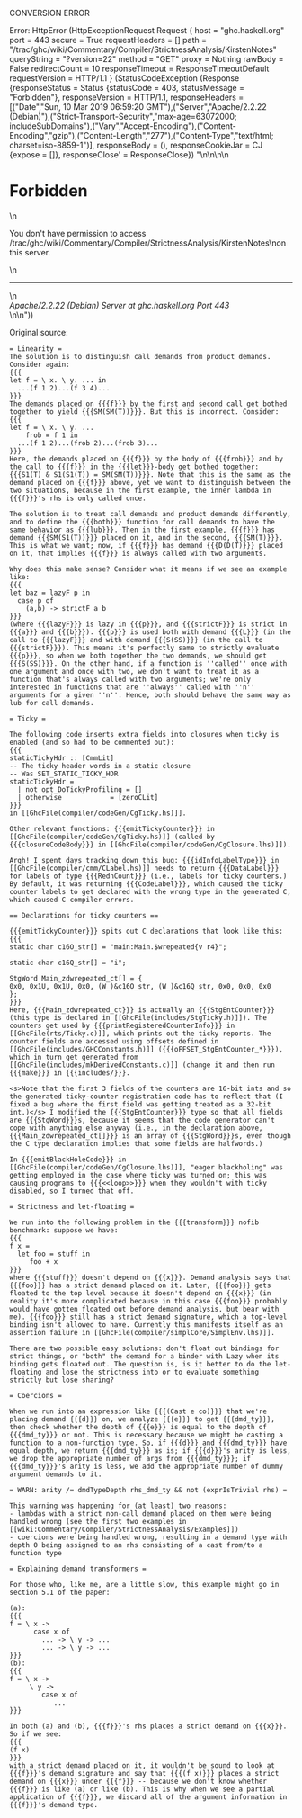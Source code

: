 CONVERSION ERROR

Error: HttpError (HttpExceptionRequest Request {
  host                 = "ghc.haskell.org"
  port                 = 443
  secure               = True
  requestHeaders       = []
  path                 = "/trac/ghc/wiki/Commentary/Compiler/StrictnessAnalysis/KirstenNotes"
  queryString          = "?version=22"
  method               = "GET"
  proxy                = Nothing
  rawBody              = False
  redirectCount        = 10
  responseTimeout      = ResponseTimeoutDefault
  requestVersion       = HTTP/1.1
}
 (StatusCodeException (Response {responseStatus = Status {statusCode = 403, statusMessage = "Forbidden"}, responseVersion = HTTP/1.1, responseHeaders = [("Date","Sun, 10 Mar 2019 06:59:20 GMT"),("Server","Apache/2.2.22 (Debian)"),("Strict-Transport-Security","max-age=63072000; includeSubDomains"),("Vary","Accept-Encoding"),("Content-Encoding","gzip"),("Content-Length","277"),("Content-Type","text/html; charset=iso-8859-1")], responseBody = (), responseCookieJar = CJ {expose = []}, responseClose' = ResponseClose}) "<!DOCTYPE HTML PUBLIC \"-//IETF//DTD HTML 2.0//EN\">\n<html><head>\n<title>403 Forbidden</title>\n</head><body>\n<h1>Forbidden</h1>\n<p>You don't have permission to access /trac/ghc/wiki/Commentary/Compiler/StrictnessAnalysis/KirstenNotes\non this server.</p>\n<hr>\n<address>Apache/2.2.22 (Debian) Server at ghc.haskell.org Port 443</address>\n</body></html>\n"))

Original source:

```trac
= Linearity =
The solution is to distinguish call demands from product demands. Consider again:
{{{
let f = \ x. \ y. ... in
  ...(f 1 2)...(f 3 4)...
}}}
The demands placed on {{{f}}} by the first and second call get bothed together to yield {{{SM(SM(T))}}}. But this is incorrect. Consider:
{{{
let f = \ x. \ y. ... 
    frob = f 1 in
  ...(f 1 2)...(frob 2)...(frob 3)...
}}}
Here, the demands placed on {{{f}}} by the body of {{{frob}}} and by the call to {{{f}}} in the {{{let}}}-body get bothed together: {{{S1(T) & S1(S1(T)) = SM(SM(T))}}}. Note that this is the same as the demand placed on {{{f}}} above, yet we want to distinguish between the two situations, because in the first example, the inner lambda in {{{f}}}'s rhs is only called once. 

The solution is to treat call demands and product demands differently, and to define the {{{both}}} function for call demands to have the same behavior as {{{lub}}}. Then in the first example, {{{f}}} has demand {{{SM(S1(T))}}} placed on it, and in the second, {{{SM(T)}}}. This is what we want; now, if {{{f}}} has demand {{{D(D(T)}}} placed on it, that implies {{{f}}} is always called with two arguments.

Why does this make sense? Consider what it means if we see an example like:
{{{
let baz = lazyF p in
  case p of
    (a,b) -> strictF a b
}}}
(where {{{lazyF}}} is lazy in {{{p}}}, and {{{strictF}}} is strict in {{{a}}} and {{{b}}}). {{{p}}} is used both with demand {{{L}}} (in the call to {{{lazyF}}} and with demand {{{S(SS)}}} (in the call to {{{strictF}}}). This means it's perfectly same to strictly evaluate {{{p}}}, so when we both together the two demands, we should get {{{S(SS)}}}. On the other hand, if a function is ''called'' once with one argument and once with two, we don't want to treat it as a function that's always called with two arguments; we're only interested in functions that are ''always'' called with ''n'' arguments for a given ''n''. Hence, both should behave the same way as lub for call demands.

= Ticky =

The following code inserts extra fields into closures when ticky is enabled (and so had to be commented out):
{{{
staticTickyHdr :: [CmmLit]
-- The ticky header words in a static closure
-- Was SET_STATIC_TICKY_HDR
staticTickyHdr = 
  | not opt_DoTickyProfiling = []
  | otherwise		     = [zeroCLit]
}}}
in [[GhcFile(compiler/codeGen/CgTicky.hs)]].

Other relevant functions: {{{emitTickyCounter}}} in [[GhcFile(compiler/codeGen/CgTicky.hs)]] (called by {{{closureCodeBody}}} in [[GhcFile(compiler/codeGen/CgClosure.lhs)]]).

Argh! I spent days tracking down this bug: {{{idInfoLabelType}}} in [[GhcFile(compiler/cmm/CLabel.hs)]] needs to return {{{DataLabel}}} for labels of type {{{RednCount}}} (i.e., labels for ticky counters.) By default, it was returning {{{CodeLabel}}}, which caused the ticky counter labels to get declared with the wrong type in the generated C, which caused C compiler errors.

== Declarations for ticky counters ==

{{{emitTickyCounter}}} spits out C declarations that look like this:
{{{
static char c16O_str[] = "main:Main.$wrepeated{v r4}";

static char c16Q_str[] = "i";

StgWord Main_zdwrepeated_ct[] = {
0x0, 0x1U, 0x1U, 0x0, (W_)&c16O_str, (W_)&c16Q_str, 0x0, 0x0, 0x0
};
}}}
Here, {{{Main_zdwrepeated_ct}}} is actually an {{{StgEntCounter}}} (this type is declared in [[GhcFile(includes/StgTicky.h)]]). The counters get used by {{{printRegisteredCounterInfo}}} in [[GhcFile(rts/Ticky.c)]], which prints out the ticky reports. The counter fields are accessed using offsets defined in [[GhcFile(includes/GHCConstants.h)]] ({{{oFFSET_StgEntCounter_*}}}), which in turn get generated from [[GhcFile(includes/mkDerivedConstants.c)]] (change it and then run {{{make}}} in {{{includes/}}}. 

<s>Note that the first 3 fields of the counters are 16-bit ints and so the generated ticky-counter registration code has to reflect that (I fixed a bug where the first field was getting treated as a 32-bit int.)</s> I modified the {{{StgEntCounter}}} type so that all fields are {{{StgWord}}}s, because it seems that the code generator can't cope with anything else anyway (i.e., in the declaration above, {{{Main_zdwrepeated_ct[]}}} is an array of {{{StgWord}}}s, even though the C type declaration implies that some fields are halfwords.)

In {{{emitBlackHoleCode}}} in [[GhcFile(compiler/codeGen/CgClosure.lhs)]], "eager blackholing" was getting employed in the case where ticky was turned on; this was causing programs to {{{<<loop>>}}} when they wouldn't with ticky disabled, so I turned that off.

= Strictness and let-floating =

We run into the following problem in the {{{transform}}} nofib benchmark: suppose we have:
{{{
f x = 
  let foo = stuff in
     foo + x
}}}
where {{{stuff}}} doesn't depend on {{{x}}}. Demand analysis says that {{{foo}}} has a strict demand placed on it. Later, {{{foo}}} gets floated to the top level because it doesn't depend on {{{x}}} (in reality it's more complicated because in this case {{{foo}}} probably would have gotten floated out before demand analysis, but bear with me). {{{foo}}} still has a strict demand signature, which a top-level binding isn't allowed to have. Currently this manifests itself as an assertion failure in [[GhcFile(compiler/simplCore/SimplEnv.lhs)]].

There are two possible easy solutions: don't float out bindings for strict things, or "both" the demand for a binder with Lazy when its binding gets floated out. The question is, is it better to do the let-floating and lose the strictness into or to evaluate something strictly but lose sharing?

= Coercions =

When we run into an expression like {{{(Cast e co)}}} that we're placing demand {{{d}}} on, we analyze {{{e}}} to get {{{dmd_ty}}}, then check whether the depth of {{{e}}} is equal to the depth of {{{dmd_ty}}} or not. This is necessary because we might be casting a function to a non-function type. So, if {{{d}}} and {{{dmd_ty}}} have equal depth, we return {{{dmd_ty}}} as is; if {{{d}}}'s arity is less, we drop the appropriate number of args from {{{dmd_ty}}}; if {{{dmd_ty}}}'s arity is less, we add the appropriate number of dummy argument demands to it.

= WARN: arity /= dmdTypeDepth rhs_dmd_ty && not (exprIsTrivial rhs) =

This warning was happening for (at least) two reasons:
- lambdas with a strict non-call demand placed on them were being handled wrong (see the first two examples in [[wiki:Commentary/Compiler/StrictnessAnalysis/Examples]])
- coercions were being handled wrong, resulting in a demand type with depth 0 being assigned to an rhs consisting of a cast from/to a function type

= Explaining demand transformers =

For those who, like me, are a little slow, this example might go in section 5.1 of the paper:

(a):
{{{
f = \ x -> 
      case x of
        ... -> \ y -> ...
        ... -> \ y -> ...
}}}
(b):
{{{
f = \ x ->
     \ y ->
        case x of
           ...
}}}

In both (a) and (b), {{{f}}}'s rhs places a strict demand on {{{x}}}. So if we see:
{{{
(f x)
}}}
with a strict demand placed on it, it wouldn't be sound to look at {{{f}}}'s demand signature and say that {{{(f x)}}} places a strict demand on {{{x}}} under {{{f}}} -- because we don't know whether {{{f}}} is like (a) or like (b). This is why when we see a partial application of {{{f}}}, we discard all of the argument information in {{{f}}}'s demand type.
```
